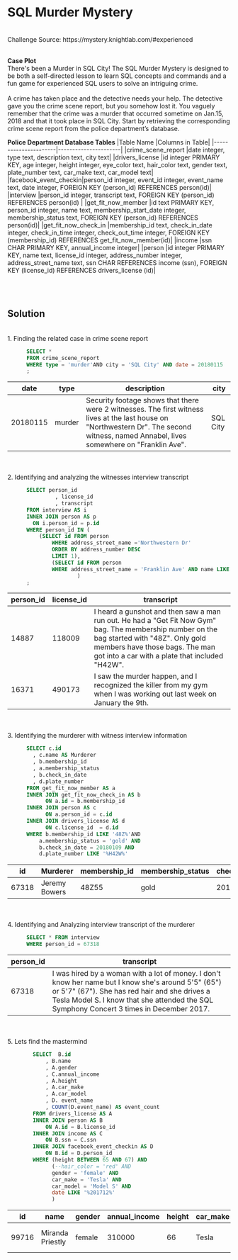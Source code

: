 # SQL Murder Mystery
<br>
Challenge Source: https://mystery.knightlab.com/#experienced
<br>
<br>

**Case Plot**
<br>
There's been a Murder in SQL City! The SQL Murder Mystery is designed to be both a self-directed lesson to learn SQL concepts and commands and a fun game for experienced SQL users to solve an intriguing crime.
<br>
<br>
A crime has taken place and the detective needs your help. The detective gave you the crime scene report, but you somehow lost it. You vaguely remember that the crime was a ​murder​ that occurred sometime on ​Jan.15, 2018​ and that it took place in ​SQL City​. Start by retrieving the corresponding crime scene report from the police department’s database.
<br>

**Police Department Database Tables**
|Table Name                  |Columns in Table|
|----------------------|----------------------|
|crime_scene_report    |date integer, type text, description text, city text|
|drivers_license       |id integer PRIMARY KEY, age integer, height integer, eye_color text, hair_color text, gender text, plate_number text, car_make text, car_model text|
|facebook_event_checkin|person_id integer, event_id integer, event_name text, date integer, FOREIGN KEY (person_id) REFERENCES person(id)|
|interview             |person_id integer, transcript text, FOREIGN KEY (person_id) REFERENCES person(id) |
|get_fit_now_member    |id text PRIMARY KEY, person_id integer, name text, membership_start_date integer, membership_status text, FOREIGN KEY (person_id) REFERENCES person(id)|
|get_fit_now_check_in  |membership_id text, check_in_date integer, check_in_time integer, check_out_time integer, FOREIGN KEY (membership_id) REFERENCES get_fit_now_member(id)|
|income                |ssn CHAR PRIMARY KEY, annual_income integer|
|person                |id integer PRIMARY KEY, name text, license_id integer, address_number integer, address_street_name text, ssn CHAR REFERENCES income (ssn), FOREIGN KEY (license_id) REFERENCES drivers_license (id)|

  <br>
  <br>

## Solution

<br>
1. Finding the related case in crime scene report
<br>

```sql
      SELECT * 
      FROM crime_scene_report
      WHERE type = 'murder'AND city = 'SQL City' AND date = 20180115
      ;
 ```        
|date                  |type  |description                                                                                                                                                                              |city    |
|----------------------|------|-----------------------------------------------------------------------------------------------------------------------------------------------------------------------------------------|--------|
|20180115              |murder|Security footage shows that there were 2 witnesses. The first witness lives at the last house on "Northwestern Dr". The second witness, named Annabel, lives somewhere on "Franklin Ave".|SQL City|

<br>
<br>
2. Identifying and analyzing the witnesses interview transcript
<br>

```sql
      SELECT person_id
	           , license_id
	           , transcript
      FROM interview AS i
      INNER JOIN person AS p
        ON i.person_id = p.id
      WHERE person_id IN (
  		  (SELECT id FROM person
			  WHERE address_street_name ='Northwestern Dr' 
			  ORDER BY address_number DESC
			  LIMIT 1),
			  (SELECT id FROM person
			  WHERE address_street_name = 'Franklin Ave' AND name LIKE 'Annabel%')
		              )
      ;
 ```        
|person_id             |license_id|transcript                                                                                                                                                                               |
|----------------------|----------|-----------------------------------------------------------------------------------------------------------------------------------------------------------------------------------------|
|14887                 |118009    |I heard a gunshot and then saw a man run out. He had a "Get Fit Now Gym" bag. The membership number on the bag started with "48Z". Only gold members have those bags. The man got into a car with a plate that included "H42W".|
|16371                 |490173    |I saw the murder happen, and I recognized the killer from my gym when I was working out last week on January the 9th.                                                                    |

<br>

<br>
3. Identifying the murderer with witness interview information
<br>

```sql
      SELECT c.id 
        , c.name AS Murderer
      	, b.membership_id
      	, a.membership_status
      	, b.check_in_date
      	, d.plate_number
      FROM get_fit_now_member AS a
      INNER JOIN get_fit_now_check_in AS b
      		ON a.id = b.membership_id
      INNER JOIN person AS c
      		ON a.person_id = c.id
      INNER JOIN drivers_license AS d
      		ON c.license_id	 = d.id
      WHERE b.membership_id LIKE '48Z%'AND
      	  a.membership_status = 'gold' AND
      	  b.check_in_date = 20180109 AND
      	  d.plate_number LIKE '%H42W%'
```
|id                    |Murderer|membership_id                                                                                                                                                                            |membership_status|check_in_date|plate_number|
|----------------------|--------|-----------------------------------------------------------------------------------------------------------------------------------------------------------------------------------------|-----------------|-------------|------------|
|67318                 |Jeremy Bowers|48Z55                                                                                                                                                                                    |gold             |20180109     |0H42W2      |

<br>

<br>
4. Identifying and Analyzing interview transcript of the murderer
<br>

```sql
      SELECT * FROM interview
      WHERE person_id = 67318

```
|person_id             |transcript|
|----------------------|----------|
|67318                 |I was hired by a woman with a lot of money. I don't know her name but I know she's around 5'5" (65") or 5'7" (67"). She has red hair and she drives a Tesla Model S. I know that she attended the SQL Symphony Concert 3 times in December 2017.|

<br>

<br>
5. Lets find the mastermind
<br>

```sql
        SELECT  B.id
        	, B.name
        	, A.gender
        	, C.annual_income
        	, A.height
        	, A.car_make
        	, A.car_model
        	, D. event_name
        	, COUNT(D.event_name) AS event_count
        FROM drivers_license AS A
        INNER JOIN person AS B
        	ON A.id = B.license_id
        INNER JOIN income AS C
        	ON B.ssn = C.ssn
        INNER JOIN facebook_event_checkin AS D
        	ON B.id = D.person_id
        WHERE (height BETWEEN 65 AND 67) AND
        	  (--hair_color = 'red' AND
        	  gender = 'female' AND
        	  car_make = 'Tesla' AND
        	  car_model = 'Model S' AND
        	  date LIKE '%201712%'	
        	  )
```
|id                    |name  |gender|annual_income|height|car_make|car_model|event_name          |event_count|
|----------------------|------|------|-------------|------|--------|---------|--------------------|-----------|
|99716                 |Miranda Priestly|female|310000       |66    |Tesla   |Model S  |SQL Symphony Concert|3          |
